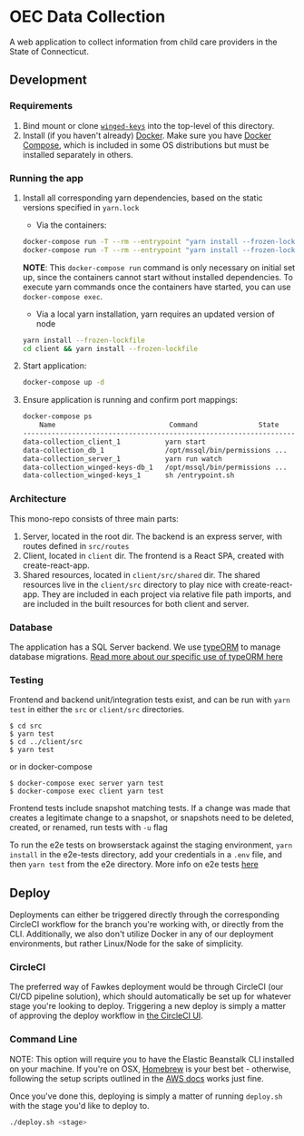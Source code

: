 # OEC Data Collection

A web application to collect information from child care providers in the State of Connecticut.

## Development

### Requirements

1. Bind mount or clone [`winged-keys`](https://github.com/ctoec/winged-keys) into the top-level of this directory.
1. Install (if you haven't already) [Docker](https://hub.docker.com/search?q=&type=edition&offering=community). Make sure you have [Docker Compose](https://docs.docker.com/compose/install/), which is included in some OS distributions but must be installed separately in others.

### Running the app

1. Install all corresponding yarn dependencies, based on the static versions specified in `yarn.lock`

   - Via the containers:

   ```sh
   docker-compose run -T --rm --entrypoint "yarn install --frozen-lockfile --network-concurrency 1" client
   docker-compose run -T --rm --entrypoint "yarn install --frozen-lockfile" server
   ```

   **NOTE**: This `docker-compose run` command is only necessary on initial set up, since the containers cannot start without installed dependencies. To execute yarn commands once the containers have started, you can use `docker-compose exec`.

   - Via a local yarn installation, yarn requires an updated version of node

   ```sh
   yarn install --frozen-lockfile
   cd client && yarn install --frozen-lockfile
   ```

1. Start application:
   ```sh
   docker-compose up -d
   ```
1. Ensure application is running and confirm port mappings:

   ```sh
   docker-compose ps
       Name                            Command               State           Ports
   --------------------------------------------------------------------------------------------------
   data-collection_client_1           yarn start                       Up
   data-collection_db_1               /opt/mssql/bin/permissions ...   Up      1433/tcp
   data-collection_server_1           yarn run watch                   Up      0.0.0.0:5001->3000/tcp
   data-collection_winged-keys-db_1   /opt/mssql/bin/permissions ...   Up      1433/tcp
   data-collection_winged-keys_1      sh /entrypoint.sh                Up      0.0.0.0:5050->5050/tcp

   ```

### Architecture

This mono-repo consists of three main parts:

1. Server, located in the root dir. The backend is an express server, with routes defined in `src/routes`
1. Client, located in `client` dir. The frontend is a React SPA, created with create-react-app.
1. Shared resources, located in `client/src/shared` dir. The shared resources live in the `client/src` directory to play nice with create-react-app. They are included in each project via relative file path imports, and are included in the built resources for both client and server.

### Database

The application has a SQL Server backend. We use [typeORM](https://typeorm.io/) to manage database migrations. [Read more about our specific use of typeORM here](src/entity/README.md)

### Testing

Frontend and backend unit/integration tests exist, and can be run with `yarn test` in either the `src` or `client/src` directories.
```
$ cd src
$ yarn test
$ cd ../client/src
$ yarn test
```
or in docker-compose
```
$ docker-compose exec server yarn test
$ docker-compose exec client yarn test
```
Frontend tests include snapshot matching tests. If a change was made that creates a legitimate change to a snapshot, or snapshots need to be deleted, created, or renamed, run tests with `-u` flag

To run the e2e tests on browserstack against the staging environment, `yarn install` in the e2e-tests directory, add your credentials in a `.env` file, and then `yarn test` from the e2e directory.
More info on e2e tests [here](e2e-tests/README.md)

## Deploy

Deployments can either be triggered directly through the corresponding CircleCI workflow for the branch you're working with, or directly from the CLI. Additionally, we also don't utilize Docker in any of our deployment environments, but rather Linux/Node for the sake of simplicity.

### CircleCI

The preferred way of Fawkes deployment would be through CircleCI (our CI/CD pipeline solution), which should automatically be set up for whatever stage you're looking to deploy. Triggering a new deploy is simply a matter of approving the deploy workflow in [the CircleCI UI](https://app.circleci.com/pipelines/github/ctoec/data-collection).

### Command Line

NOTE: This option will require you to have the Elastic Beanstalk CLI installed on your machine. If you're on OSX, [Homebrew](https://formulae.brew.sh/formula/aws-elasticbeanstalk) is your best bet - otherwise, following the setup scripts outlined in the [AWS docs](https://docs.aws.amazon.com/elasticbeanstalk/latest/dg/eb-cli3-install.html) works just fine.

Once you've done this, deploying is simply a matter of running `deploy.sh` with the stage you'd like to deploy to.

```bash
./deploy.sh <stage>
```
